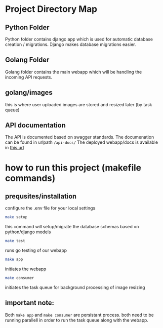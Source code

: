 # Project Directory Map

## Python Folder
Python folder contains django app which is used for automatic database creation / migrations.
Django makes database migrations easier.

## Golang Folder
Golang folder contains the main webapp which will be handling the incoming API requests.

## golang/images
this is where user uploaded images are stored and resized later (by task queue)

## API documentation
The API is documented based on swagger standards. The documenation can be found in urlpath `/api-docs/`
The deployed webapp/docs is available in [this url](https://tigerhall.dooglex.com/api-docs/)

# how to run this project (makefile commands)

## prequsites/installation
configure the .env file for your local settings

```sh
make setup
```
this command will setup/migrate the database schemas based on python/django models

```sh
make test
```
runs go testing of our webapp

```sh
make app
```
initiates the webapp

```sh
make consumer
```
initiates the task queue for background processing of image resizing

## important note:
Both `make app` and `make consumer` are persistant process. both need to be running parallell in order to run the task queue along with the webapp.